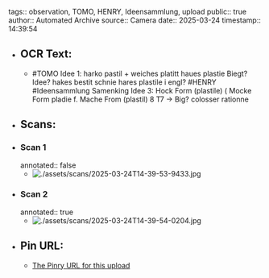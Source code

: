 tags:: observation, TOMO, HENRY, Ideensammlung, upload
public:: true
author:: Automated Archive
source:: Camera
date:: 2025-03-24
timestamp:: 14:39:54

- ## OCR Text:
	- #TOMO
	  Idee 1:
	  harko pastil + weiches platitt haues plastie
	  Biegt?
	  Idee?
	  hakes bestit schnie hares plastile
	  i engl?
	  #HENRY
	  #Ideensammlung
	  Samenking
	  Idee 3:
	  Hock Form (plastile) (
	  Mocke Form pladie f.
	  Mache From (plastil) 8
	  T7 → Big?
	  colosser rationne
- ## Scans:
- ### Scan 1
  annotated:: false
	- ![./assets/scans/2025-03-24T14-39-53-9433.jpg](./assets/scans/2025-03-24T14-39-53-9433.jpg)
- ### Scan 2
  annotated:: true
	- ![./assets/scans/2025-03-24T14-39-54-0204.jpg](./assets/scans/2025-03-24T14-39-54-0204.jpg)
- ## Pin URL:
	- [The Pinry URL for this upload](https://pinry.petau.net/pins/264/)